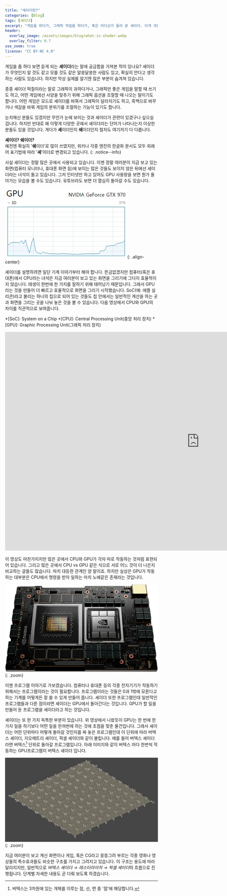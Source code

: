 ```yaml
---
title: "셰이더란?"
categories: [Blog]
tags: [셰이더]
excerpt: "게임을 하다가, 그래픽 작업을 하다가, 혹은 어디선가 들어 본 셰이더. 이게 과연 무엇을 하는 것일까요?"
header:
  overlay_image: /assets/images/blog/what-is-shader.webp
  overlay_filter: 0.7
use_zoom: true
license: "CC BY-NC 4.0"
---
```

게임을 좀 하다 보면 듣게 되는 **셰이더**라는 말에 궁금함을 가져본 적이 있나요? 셰이더가 무엇인지 알 것도 같고 모를 것도 같은 알쏭달쏭한 사람도 있고, 확실히 안다고 생각하는 사람도 있습니다. 하지만 막상 실체를 알기엔 많은 부분이 숨겨져 있습니다.

종종 셰이더 떡칠이라는 말로 그래픽이 과하다거나, 그래픽만 좋은 게임을 말할 때 쓰기도 하고, 어떤 게임에선 사양을 맞추기 위해 그래픽 옵션을 조절할 때 나오는 말이기도 합니다. 어떤 게임은 모드로 셰이더를 바꿔서 그래픽이 달라지기도 하고, 흑백으로 바꾸거나 색감을 바꿔 게임의 분위기를 조절하는 기능이 있기도 합니다.

눈치채신 분들도 있겠지만 무언가 눈에 보이는 것과 셰이더가 관련이 있겠구나 싶으실 겁니다. 하지만 반대로 왜 이렇게 다양한 곳에서 셰이더라는 단어가 나타나는지 이상한 분들도 있을 것입니다. 게다가 **셰**이더인지 **쉐**이더인지 철자도 여기저기 다 다릅니다.

**셰이더? 쉐이더?**<br/>예전엔 확실히 '**쉐**이더'로 많이 쓰였지만, 위키나 각종 엔진의 한글화 문서도 모두 외래어 표기법에 따라 '**셰**'이더로 변경되고 있습니다.
{: .notice--info}

사실 셰이더는 정말 많은 곳에서 사용되고 있습니다. 이젠 정말 여러분이 지금 보고 있는 화면(컴퓨터 모니터나, 휴대폰 화면 등)에 보이는 많은 것들도 보이지 않은 뒤에선 셰이더라는 녀석이 돌고 있습니다. 그저 인터넷만 하고 있어도 GPU 사용량을 보면 뭔가 돌아가는 모습을 볼 수도 있습니다. 유튜브라도 보면 더 열심히 돌아갈 수도 있습니다.

![](/assets/images/blog/what-is-shader-use-gpu.webp){: .align-center}

셰이더를 설명하려면 일단 기계 이야기부터 해야 합니다. 뜬금없겠지만 컴퓨터(혹은 휴대폰)에서 CPU라는 녀석은 지금 여러분이 보고 있는 화면을 그리기에 그다지 효율적이지 않습니다. 태생이 한번에 한 가지를 잘하기 위해 태어났기 때문입니다. 그래서 GPU라는 것을 만들어 더 빠르고 효율적으로 화면을 그리기 시작했습니다. SoC(예: 애플 실리콘)라고 불리는 하나의 칩으로 되어 있는 것들도 칩 안에서는 일반적인 계산을 하는 곳과 화면을 그리는 곳을 나눠 놓은 것을 볼 수 있습니다. 다음 영상에서 CPU와 GPU의 차이를 직관적으로 보여줍니다.

*[SoC]: System on a Chip
*[CPU]: Central Processing Unit(중앙 처리 장치)
*[GPU]: Graphic Processing Unit(그래픽 처리 장치)

<iframe width="1280" height="720" src="https://www.youtube.com/embed/-P28LKWTzrI" title="Mythbusters Demo GPU versus CPU" frameborder="0" allow="accelerometer; autoplay; clipboard-write; encrypted-media; gyroscope; picture-in-picture" allowfullscreen> </iframe>

이 영상도 마찬가지지만 많은 곳에서 CPU와 GPU가 각자 따로 작동하는 것처럼 표현되어 있습니다. 그리고 많은 곳에서 CPU vs GPU 같은 식으로 서로 어느 것이 더 나은지 비교하는 글들도 많습니다. 마치 대등한 관계인 양 말이죠. 하지만 실상은 GPU가 작동하는 대부분은 CPU에서 명령을 받아 일하는 마치 노예같은 존재라는 것입니다.

![](/assets/images/blog/what-is-shader-cpu-gpu.webp){: .zoom}

이젠 프로그램 이야기로 가보겠습니다. 컴퓨터나 휴대폰 등의 각종 전자기기가 작동하기 위해서는 프로그램이라는 것이 필요합니다. 프로그램이라는 것들은 0과 1밖에 모른다고 하는 기계를 어떻게든 잘 쓸 수 있게 만들어 줍니다. 셰이더 또한 프로그램인데 일반적인 프로그램들과 다른 점이라면 셰이더는 GPU에서 돌아간다는 것입니다. GPU가 할 일을 만들어 둔 프로그램을 셰이더라고 하는 것입니다.

셰이더는 또 한 가지 독특한 부분이 있습니다. 위 영상에서 나왔듯이 GPU는 한 번에 한 가지 일을 하기보다 어떤 일을 한꺼번에 하는 것에 초점을 맞춘 물건입니다. 그래서 셰이더는 어떤 단위마다 어떻게 돌아갈 것인지를 짜 놓은 프로그램인데 이 단위에 따라 버텍스 셰이더, 지오메트리 셰이더, 픽셀 셰이더와 같이 불립니다. 예를 들어 버텍스 셰이더라면 버텍스[^1] 단위로 돌아갈 프로그램입니다. 아래 이미지와 같이 버텍스 마다 한번씩 작동하는 GPU프로그램이 버텍스 셰이더 입니다.

[^1]: 버텍스는 3차원에 있는 개체를 이루는 점, 선, 면 중 '점'에 해당합니다.

![](/assets/images/blog/what-is-shader-vertex-count.webp){: .zoom}

지금 여러분이 보고 계신 화면이나 게임, 혹은 CG라고 뭉뚱그려 부르는 각종 영화나 영상들의 특수효과들도 비슷한 구조를 가지고 그려지고 있습니다. 이 구조는 용도에 따라 달라지지만, 일반적으로 *버텍스 셰이더 → 레스터라이저 → 픽셀 셰이더*의 흐름으로 진행됩니다. 단계별 자세한 내용도 곧 다뤄 보도록 하겠습니다.

